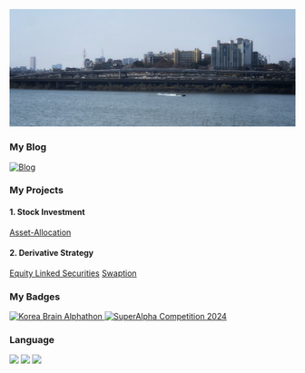 ![Wallpaper](Wallpaper.jpeg)

### My Blog
[![Blog](https://img.shields.io/badge/Blog-kim--nam--il-brightgreen)](https://kim-nam-il.github.io/)


### My Projects

#### 1. Stock Investment
[Asset-Allocation](https://github.com/Kim-Nam-Il/Vigilant-Asset-Allocation)

#### 2. Derivative Strategy
[Equity Linked Securities](https://github.com/Kim-Nam-Il/ELS_Pricing)
[Swaption](https://github.com/Kim-Nam-Il/swaption)

### My Badges

<!-- Badge 1: Korea Brain Alphathon -->
<a href="https://www.credly.com/badges/efa3a6ab-bf51-42b6-898c-c1fb817c8a0e/public_url">
  <img src="https://images.credly.com/size/340x340/images/902101e7-397f-45de-a20a-5cb4a9a36894/image.png" alt="Korea Brain Alphathon" width="50">
</a>
<!-- Badge 2: SuperAlpha Competition 2024 -->
<a href="https://www.credly.com/badges/0c684fe8-25cc-4685-b926-1b8e52f99d67/public_url">
  <img src="https://images.credly.com/size/340x340/images/d553cca5-e44b-472d-a133-c175717ef632/image.png" alt="SuperAlpha Competition 2024" width="50">
</a>

<div>
  
  ### Language
  <!-- Python -->
  <img src="https://img.shields.io/badge/Python-3776AB?style=flat-square&logo=Python&logoColor=white"/>
  <!-- C++ -->
  <img src="https://img.shields.io/badge/C++-00599C?style=flat-square&logo=C%2B%2B&logoColor=white"/>
  <!-- Go -->
  <img src="https://img.shields.io/badge/Go-00ADD8?style=flat-square&logo=Go&logoColor=white"/>
  <br/>
  
</div>

<!--
**Kim-Namil** is a ✨ _special_ ✨ repository because its `README.md` (this file) appears on your GitHub profile.

Here are some ideas to get you started:
- Hi there 👋
- 🔭 I’m currently working on ...
- 🌱 I’m currently learning ...
- 👯 I’m looking to collaborate on ...
- 🤔 I’m looking for help with ...
- 💬 Ask me about ...
- 📫 How to reach me: ...
- 😄 Pronouns: ...
- ⚡ Fun fact: ...
-->
